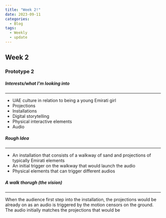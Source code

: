 ```yaml
---
title: "Week 2!"
date: 2023-09-11
categories:
  - Blog
tags:
  - Weekly
  - update
---
```


## Week 2
### Prototype 2

##### Interests/what I'm looking into
------
 - UAE culture in relation to being a young Emirati girl
 - Projections
 - Installations
 - Digital storytelling  
 - Physical interactive elements 
 - Audio

##### Rough Idea
------
 - An installation that consists of a walkway of sand and projections of typically Emirati elements
 - An initial trigger on the walkway that would launch the audio 
 - Physical elements that can trigger different audios 

##### A walk thorugh (the vision)
------
  When the audience first step into the installation, the projections would be already on as an audio is triggered by the motion censors on the ground. The audio initially matches the projections that would be 